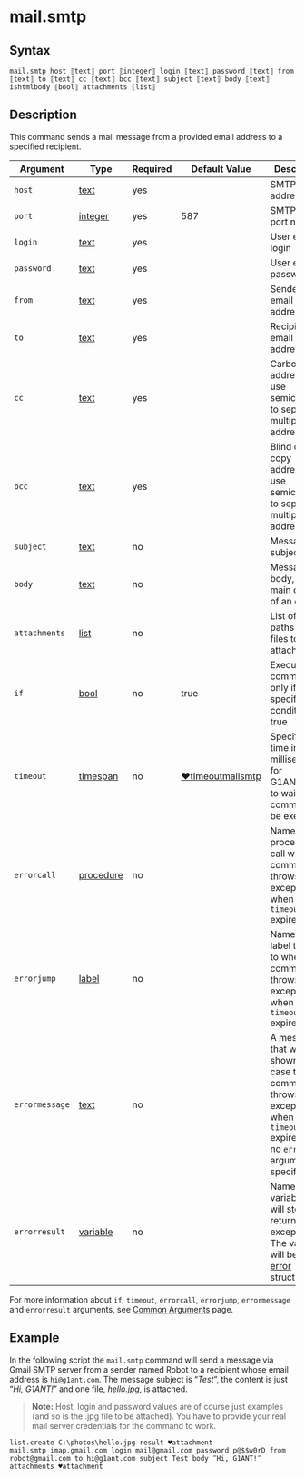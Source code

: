 # mail.smtp

## Syntax

```G1ANT
mail.smtp host ⟦text⟧ port ⟦integer⟧ login ⟦text⟧ password ⟦text⟧ from ⟦text⟧ to ⟦text⟧ cc ⟦text⟧ bcc ⟦text⟧ subject ⟦text⟧ body ⟦text⟧ ishtmlbody ⟦bool⟧ attachments ⟦list⟧
```

## Description

This command sends a mail message from a provided email address to a specified recipient.

| Argument | Type | Required | Default Value | Description |
| -------- | ---- | -------- | ------------- | ----------- |
| `host`                 | [text](](https://manual.g1ant.com/link/G1ANT.Language/G1ANT.Language/Structures/TextStructure.md)) | yes      |                                                              | SMTP server address                                          |
| `port`                 | [integer](](https://manual.g1ant.com/link/G1ANT.Language/G1ANT.Language/Structures/IntegerStructure.md)) | yes      | 587 | SMTP server port number                                   |
| `login`                | [text](](https://manual.g1ant.com/link/G1ANT.Language/G1ANT.Language/Structures/TextStructure.md)) | yes      |                                                              | User email login                                             |
| `password`             | [text](](https://manual.g1ant.com/link/G1ANT.Language/G1ANT.Language/Structures/TextStructure.md)) | yes      |                                                              | User email password                                          |
|`from`| [text](](https://manual.g1ant.com/link/G1ANT.Language/G1ANT.Language/Structures/TextStructure.md)) | yes |  |Sender's email address|
|`to`| [text](](https://manual.g1ant.com/link/G1ANT.Language/G1ANT.Language/Structures/TextStructure.md)) | yes |  |Recipient's email address|
| `cc`           | [text](](https://manual.g1ant.com/link/G1ANT.Language/G1ANT.Language/Structures/TextStructure.md)) | yes      |                                                              | Carbon copy address(es); use semicolon (;) to separate multiple addresses |
|`bcc`| [text](](https://manual.g1ant.com/link/G1ANT.Language/G1ANT.Language/Structures/TextStructure.md)) | yes | |Blind carbon copy address(es); use semicolon (;) to separate multiple addresses|
|`subject`| [text](](https://manual.g1ant.com/link/G1ANT.Language/G1ANT.Language/Structures/TextStructure.md)) | no | |Message subject|
|`body`| [text](](https://manual.g1ant.com/link/G1ANT.Language/G1ANT.Language/Structures/TextStructure.md)) | no|  |Message body, i.e. the main content of an email |
|`attachments`| [list](](https://manual.g1ant.com/link/G1ANT.Language/G1ANT.Language/Structures/ListStructure.md)) | no |  | List of full paths to all files to be attached |
| `if`           | [bool](](https://manual.g1ant.com/link/G1ANT.Language/G1ANT.Language/Structures/BooleanStructure.md)) | no       | true                                                        | Executes the command only if a specified condition is true   |
| `timeout`      | [timespan](](https://manual.g1ant.com/link/G1ANT.Language/G1ANT.Language/Structures/TimeSpanStructure.md)) | no       | [♥timeoutmailsmtp](https://github.com/G1ANT-Robot/G1ANT.Addon/blob/develop/G1ANT.Addon.Net/G1ANT.Addon.Net/Variables/TimeoutMailSmtpVariable.md) | Specifies time in milliseconds for G1ANT.Robot to wait for the command to be executed |
| `errorcall`    | [procedure](](https://manual.g1ant.com/link/G1ANT.Language/G1ANT.Language/Structures/ProcedureStructure.md)) | no       |                                                             | Name of a procedure to call when the command throws an exception or when a given `timeout` expires |
| `errorjump`    | [label](](https://manual.g1ant.com/link/G1ANT.Language/G1ANT.Language/Structures/LabelStructure.md)) | no       |                                                             | Name of the label to jump to when the command throws an exception or when a given `timeout` expires |
| `errormessage` | [text](](https://manual.g1ant.com/link/G1ANT.Language/G1ANT.Language/Structures/TextStructure.md)) | no       |                                                             | A message that will be shown in case the command throws an exception or when a given `timeout` expires, and no `errorjump` argument is specified |
| `errorresult`  | [variable](](https://manual.g1ant.com/link/G1ANT.Language/G1ANT.Language/Structures/VariableStructure.md)) | no       |                                                             | Name of a variable that will store the returned exception. The variable will be of [error](](https://manual.g1ant.com/link/G1ANT.Language/G1ANT.Language/Structures/ErrorStructure.md)) structure  |

For more information about `if`, `timeout`, `errorcall`, `errorjump`, `errormessage` and `errorresult` arguments, see [Common Arguments](https://github.com/G1ANT-Robot/G1ANT.Manual/blob/develop/appendices/common-arguments.md) page.

## Example

In the following script the `mail.smtp` command will send a message via Gmail SMTP server from a sender named Robot to a recipient whose email address is `hi@g1ant.com`.  The message subject is “*Test*”, the content is just “*Hi, G1ANT!*” and one file, *hello.jpg*, is attached.

> **Note:** Host, login and password values are of course just examples (and so is the .jpg file to be attached). You have to provide your real mail server credentials for the command to work.

```G1ANT
list.create C:\photos\hello.jpg result ♥attachment
mail.smtp imap.gmail.com login mail@gmail.com password p@$$w0rD from robot@gmail.com to hi@g1ant.com subject Test body ‴Hi, G1ANT!‴ attachments ♥attachment
```
